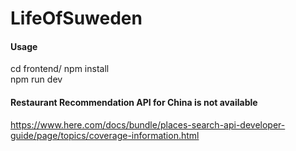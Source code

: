 # LifeOfSuweden

#### Usage
cd frontend/
npm install  
npm run dev

#### Restaurant Recommendation API for China is not available
https://www.here.com/docs/bundle/places-search-api-developer-guide/page/topics/coverage-information.html

